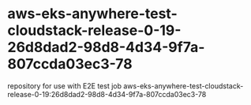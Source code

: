# aws-eks-anywhere-test-cloudstack-release-0-19-26d8dad2-98d8-4d34-9f7a-807ccda03ec3-78
repository for use with E2E test job aws-eks-anywhere-test-cloudstack-release-0-19:26d8dad2-98d8-4d34-9f7a-807ccda03ec3-78
